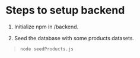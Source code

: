 # Steps to setup backend

1. Initialize npm in /backend.

2. Seed the database with some products datasets.
 > ` node seedProducts.js `
